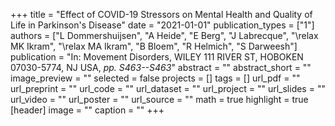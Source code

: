+++
title = "Effect of COVID-19 Stressors on Mental Health and Quality of Life in Parkinson's Disease"
date = "2021-01-01"
publication_types = ["1"]
authors = ["L Dommershuijsen", "A Heide", "E Berg", "J Labrecque", "\relax MK Ikram", "\relax MA Ikram", "B Bloem", "R Helmich", "S Darweesh"]
publication = "In: Movement Disorders, WILEY 111 RIVER ST, HOBOKEN 07030-5774, NJ USA, _pp. S463--S463_"
abstract = ""
abstract_short = ""
image_preview = ""
selected = false
projects = []
tags = []
url_pdf = ""
url_preprint = ""
url_code = ""
url_dataset = ""
url_project = ""
url_slides = ""
url_video = ""
url_poster = ""
url_source = ""
math = true
highlight = true
[header]
image = ""
caption = ""
+++
